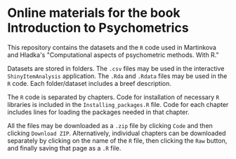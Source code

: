 # Online materials for the book Introduction to Psychometrics

This repository contains the datasets and the `R` code used in Martinkova and Hladka's "Computational aspects of psychometric methods. With R." 

Datasets are stored in folders. The `.csv` files may be used in the interactive `ShinyItemAnalysis` application. The `.Rda` and `.Rdata` files may be used in the `R` code. Each folder/dataset includes a breef description. 

The `R` code is separated by chapters. Code for installation of necessary `R` libraries is included in the `Installing_packages.R` file. Code for each chapter includes lines for loading the packages needed in that chapter. 

All the files may be downloaded as a `.zip` file by clicking `Code` and then clicking `Download ZIP`. Alternatively, individual chapters can be downloaded separately by clicking on the name of the `R` file, then clicking the `Raw` button, and finally saving that page as a `.R` file.
